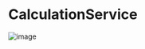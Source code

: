 # CalculationService
![image](https://github.com/1eanq/CalculationService/assets/153944563/588278d4-f409-45cf-bc99-b2a25e3e7402)
